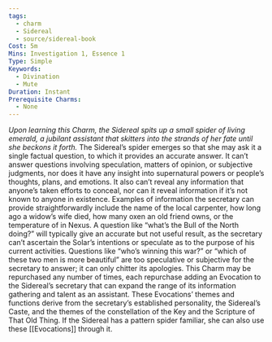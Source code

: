 ```yaml
---
tags:
  - charm
  - Sidereal
  - source/sidereal-book
Cost: 5m
Mins: Investigation 1, Essence 1
Type: Simple
Keywords:
  - Divination
  - Mute
Duration: Instant
Prerequisite Charms:
  - None
---
```

*Upon learning this Charm, the Sidereal spits up a small spider of living emerald, a jubilant assistant that skitters into the strands of her fate until she beckons it forth.*
The Sidereal’s spider emerges so that she may ask it a single factual question, to which it provides an accurate answer. It can’t answer questions involving speculation, matters of opinion, or subjective judgments, nor does it have any insight into supernatural powers or people’s thoughts, plans, and emotions. It also can’t reveal any information that anyone’s taken efforts to conceal, nor can it reveal information if it’s not known to anyone in existence. Examples of information the secretary can provide straightforwardly include the name of the local carpenter, how long ago a widow’s wife died, how many oxen an old friend owns, or the temperature of in Nexus. A question like “what’s the Bull of the North doing?” will typically give an accurate but not useful result, as the secretary can’t ascertain the Solar’s intentions or speculate as to the purpose of his current activities. Questions like “who’s winning this war?” or “which of these two men is more beautiful” are too speculative or subjective for the secretary to answer; it can only chitter its apologies. This Charm may be repurchased any number of times, each repurchase adding an Evocation to the Sidereal’s secretary that can expand the range of its information gathering and talent as an assistant. These Evocations’ themes and functions derive from the secretary’s established personality, the Sidereal’s Caste, and the themes of the constellation of the Key and the Scripture of That Old Thing. If the Sidereal has a pattern spider familiar, she can also use these [[Evocations]] through it.